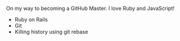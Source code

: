 On my way to becoming a GitHub Master. I love Ruby and JavaScript!* Ruby on Rails* Git* Killing history using git rebase